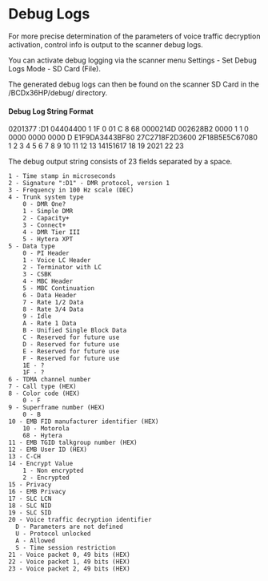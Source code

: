 # Debug Logs

For more precise determination of the parameters of voice traffic decryption activation, control info is output to the scanner debug logs.

You can activate debug logging via the scanner menu Settings - Set Debug Logs Mode - SD Card (File). 

The generated debug logs can then be found on the scanner SD Card in the /BCDx36HP/debug/ directory.

#### Debug Log String Format

0201377 :D1 04404400 1 1F 0 01 C 8 68 0000214D 002628B2 0000 1 1 0 0000 0000 0000 D E1F9DA3443BF80 27C2718F2D3600 2F18B5E5C67080 
1       2   3        4 5  6 7  8 9 10 11       12       13   14151617   18   19   2021             22             23

The debug output string consists of 23 fields separated by a space.

```
1 - Time stamp in microseconds
2 - Signature ":D1" - DMR protocol, version 1
3 - Frequency in 100 Hz scale (DEC)
4 - Trunk system type
    0 - DMR One?
    1 - Simple DMR
    2 - Capacity+
    3 - Connect+
    4 - DMR Tier III
    5 - Hytera XPT
5 - Data type
    0 - PI Header
    1 - Voice LC Header
    2 - Terminator with LC
    3 - CSBK
    4 - MBC Header
    5 - MBC Continuation
    6 - Data Header
    7 - Rate 1/2 Data
    8 - Rate 3/4 Data
    9 - Idle
    A - Rate 1 Data
    B - Unified Single Block Data
    C - Reserved for future use
    D - Reserved for future use
    E - Reserved for future use
    F - Reserved for future use
    1E - ?
    1F - ?
6 - TDMA channel number
7 - Call type (HEX)
8 - Color code (HEX)
    0 - F
9 - Superframe number (HEX)
    0 - B
10 - EMB FID manufacturer identifier (HEX)
    10 - Motorola
    68 - Hytera
11 - EMB TGID talkgroup number (HEX)
12 - EMB User ID (HEX)
13 - C-CH 
14 - Encrypt Value
    1 - Non encrypted
    2 - Encrypted
15 - Privacy
16 - EMB Privacy
17 - SLC LCN
18 - SLC NID
19 - SLC SID
20 - Voice traffic decryption identifier
  D - Parameters are not defined
  U - Protocol unlocked
  A - Allowed
  S - Time session restriction
21 - Voice packet 0, 49 bits (HEX)
22 - Voice packet 1, 49 bits (HEX)
23 - Voice packet 2, 49 bits (HEX)
```


